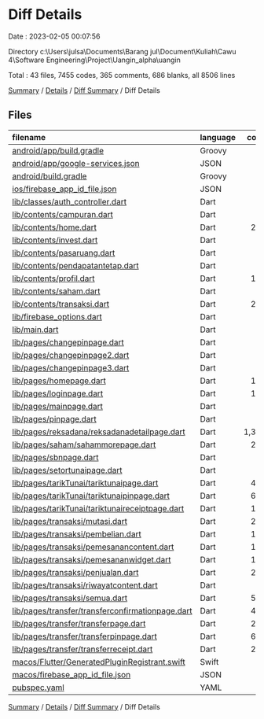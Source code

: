 # Diff Details

Date : 2023-02-05 00:07:56

Directory c:\\Users\\julsa\\Documents\\Barang jul\\Document\\Kuliah\\Cawu 4\\Software Engineering\\Project\\Uangin_alpha\\uangin

Total : 43 files,  7455 codes, 365 comments, 686 blanks, all 8506 lines

[Summary](results.md) / [Details](details.md) / [Diff Summary](diff.md) / Diff Details

## Files
| filename | language | code | comment | blank | total |
| :--- | :--- | ---: | ---: | ---: | ---: |
| [android/app/build.gradle](/android/app/build.gradle) | Groovy | 3 | 0 | 1 | 4 |
| [android/app/google-services.json](/android/app/google-services.json) | JSON | 46 | 0 | 0 | 46 |
| [android/build.gradle](/android/build.gradle) | Groovy | 1 | 0 | 0 | 1 |
| [ios/firebase_app_id_file.json](/ios/firebase_app_id_file.json) | JSON | 7 | 0 | 0 | 7 |
| [lib/classes/auth_controller.dart](/lib/classes/auth_controller.dart) | Dart | 41 | 0 | 15 | 56 |
| [lib/contents/campuran.dart](/lib/contents/campuran.dart) | Dart | 24 | 0 | 1 | 25 |
| [lib/contents/home.dart](/lib/contents/home.dart) | Dart | 262 | 28 | 42 | 332 |
| [lib/contents/invest.dart](/lib/contents/invest.dart) | Dart | 55 | 0 | 10 | 65 |
| [lib/contents/pasaruang.dart](/lib/contents/pasaruang.dart) | Dart | 16 | 0 | 1 | 17 |
| [lib/contents/pendapatantetap.dart](/lib/contents/pendapatantetap.dart) | Dart | 22 | 0 | 0 | 22 |
| [lib/contents/profil.dart](/lib/contents/profil.dart) | Dart | 170 | 22 | 22 | 214 |
| [lib/contents/saham.dart](/lib/contents/saham.dart) | Dart | 22 | 0 | 0 | 22 |
| [lib/contents/transaksi.dart](/lib/contents/transaksi.dart) | Dart | 282 | 3 | 11 | 296 |
| [lib/firebase_options.dart](/lib/firebase_options.dart) | Dart | 66 | 12 | 6 | 84 |
| [lib/main.dart](/lib/main.dart) | Dart | 38 | 4 | 3 | 45 |
| [lib/pages/changepinpage.dart](/lib/pages/changepinpage.dart) | Dart | 9 | 5 | 3 | 17 |
| [lib/pages/changepinpage2.dart](/lib/pages/changepinpage2.dart) | Dart | -2 | 4 | 0 | 2 |
| [lib/pages/changepinpage3.dart](/lib/pages/changepinpage3.dart) | Dart | 4 | 4 | 1 | 9 |
| [lib/pages/homepage.dart](/lib/pages/homepage.dart) | Dart | 110 | 9 | 8 | 127 |
| [lib/pages/loginpage.dart](/lib/pages/loginpage.dart) | Dart | 186 | 1 | 19 | 206 |
| [lib/pages/mainpage.dart](/lib/pages/mainpage.dart) | Dart | 0 | 1 | 5 | 6 |
| [lib/pages/pinpage.dart](/lib/pages/pinpage.dart) | Dart | 23 | 3 | 14 | 40 |
| [lib/pages/reksadana/reksadanadetailpage.dart](/lib/pages/reksadana/reksadanadetailpage.dart) | Dart | 1,365 | 78 | 41 | 1,484 |
| [lib/pages/saham/sahammorepage.dart](/lib/pages/saham/sahammorepage.dart) | Dart | 239 | 33 | 38 | 310 |
| [lib/pages/sbnpage.dart](/lib/pages/sbnpage.dart) | Dart | 0 | 0 | 2 | 2 |
| [lib/pages/setortunaipage.dart](/lib/pages/setortunaipage.dart) | Dart | 1 | 0 | 0 | 1 |
| [lib/pages/tarikTunai/tariktunaipage.dart](/lib/pages/tarikTunai/tariktunaipage.dart) | Dart | 431 | 10 | 35 | 476 |
| [lib/pages/tarikTunai/tariktunaipinpage.dart](/lib/pages/tarikTunai/tariktunaipinpage.dart) | Dart | 687 | 14 | 80 | 781 |
| [lib/pages/tarikTunai/tariktunaireceiptpage.dart](/lib/pages/tarikTunai/tariktunaireceiptpage.dart) | Dart | 177 | 3 | 40 | 220 |
| [lib/pages/transaksi/mutasi.dart](/lib/pages/transaksi/mutasi.dart) | Dart | 203 | 12 | 23 | 238 |
| [lib/pages/transaksi/pembelian.dart](/lib/pages/transaksi/pembelian.dart) | Dart | 197 | 3 | 5 | 205 |
| [lib/pages/transaksi/pemesanancontent.dart](/lib/pages/transaksi/pemesanancontent.dart) | Dart | 170 | 1 | 9 | 180 |
| [lib/pages/transaksi/pemesananwidget.dart](/lib/pages/transaksi/pemesananwidget.dart) | Dart | 116 | 0 | 4 | 120 |
| [lib/pages/transaksi/penjualan.dart](/lib/pages/transaksi/penjualan.dart) | Dart | 216 | 2 | 5 | 223 |
| [lib/pages/transaksi/riwayatcontent.dart](/lib/pages/transaksi/riwayatcontent.dart) | Dart | 93 | 1 | 10 | 104 |
| [lib/pages/transaksi/semua.dart](/lib/pages/transaksi/semua.dart) | Dart | 564 | 22 | 32 | 618 |
| [lib/pages/transfer/transferconfirmationpage.dart](/lib/pages/transfer/transferconfirmationpage.dart) | Dart | 405 | 20 | 32 | 457 |
| [lib/pages/transfer/transferpage.dart](/lib/pages/transfer/transferpage.dart) | Dart | 250 | 12 | 23 | 285 |
| [lib/pages/transfer/transferpinpage.dart](/lib/pages/transfer/transferpinpage.dart) | Dart | 687 | 14 | 78 | 779 |
| [lib/pages/transfer/transferreceipt.dart](/lib/pages/transfer/transferreceipt.dart) | Dart | 244 | 44 | 67 | 355 |
| [macos/Flutter/GeneratedPluginRegistrant.swift](/macos/Flutter/GeneratedPluginRegistrant.swift) | Swift | 8 | 0 | 0 | 8 |
| [macos/firebase_app_id_file.json](/macos/firebase_app_id_file.json) | JSON | 7 | 0 | 0 | 7 |
| [pubspec.yaml](/pubspec.yaml) | YAML | 10 | 0 | 0 | 10 |

[Summary](results.md) / [Details](details.md) / [Diff Summary](diff.md) / Diff Details